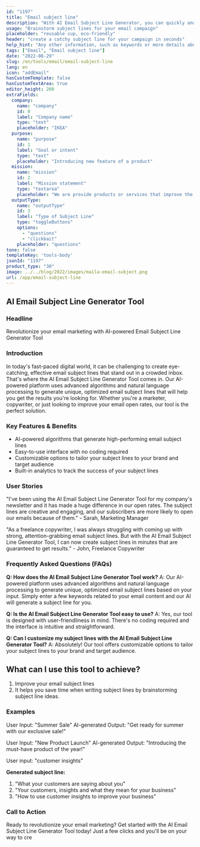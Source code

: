 ```yaml
---
id: "1197"
title: "Email subject line"
description: "With AI Email Subject Line Generator, you can quickly and easily create great looking email subject lines for your business or personal use."
usage: "Brainstorm subject lines for your email campaign"
placeholder: "reusable cup, eco-friendly"
header: "create a catchy subject line for your campaign in seconds"
help_hint: "Any other information, such as keywords or more details about your campaign."
tags: ["Email", "Email subject line"]
date: "2022-08-29"
slug: /en/tools/email/email-subject-line
lang: en
icon: "addEmail"
hasCustomTemplate: false
hasCustomTextArea: true
editor_height: 200
extraFields:
  company:
    name: "company"
    id: 0
    label: "Company name"
    type: "text"
    placeholder: "IKEA"
  purpose:
    name: "purpose"
    id: 1
    label: "Goal or intent"
    type: "text"
    placeholder: "Introducing new feature of a product"
  mission:
    name: "mission"
    id: 2
    label: "Mission statement"
    type: "textarea"
    placeholder: "We are provide products or services that improve the quality of life for our customers and employees while making a positive impact on our communities and the environment."
  outputType:
    name: "outputType"
    id: 3
    label: "Type of Subject Line"
    type: "toggleButtons"
    options:
      - "questions"
      - "clickbait"
    placeholder: "questions"
tone: false
templateKey: 'tools-body'
jsonId: "1197"
product_type: "30"
image: ../../blog/2022/images/maila-email-subject.png
url: /app/email-subject-line
---
```


## AI Email Subject Line Generator Tool

### Headline

Revolutionize your email marketing with AI-powered Email Subject Line Generator Tool

### Introduction

In today's fast-paced digital world, it can be challenging to create eye-catching, effective email subject lines that stand out in a crowded inbox. That's where the AI Email Subject Line Generator Tool comes in. Our AI-powered platform uses advanced algorithms and natural language processing to generate unique, optimized email subject lines that will help you get the results you're looking for. Whether you're a marketer, copywriter, or just looking to improve your email open rates, our tool is the perfect solution.

### Key Features & Benefits

- AI-powered algorithms that generate high-performing email subject lines
- Easy-to-use interface with no coding required
- Customizable options to tailor your subject lines to your brand and target audience
- Built-in analytics to track the success of your subject lines

### User Stories

"I've been using the AI Email Subject Line Generator Tool for my company's newsletter and it has made a huge difference in our open rates. The subject lines are creative and engaging, and our subscribers are more likely to open our emails because of them." - Sarah, Marketing Manager

"As a freelance copywriter, I was always struggling with coming up with strong, attention-grabbing email subject lines. But with the AI Email Subject Line Generator Tool, I can now create subject lines in minutes that are guaranteed to get results." - John, Freelance Copywriter

### Frequently Asked Questions (FAQs)

**Q: How does the AI Email Subject Line Generator Tool work?** A: Our AI-powered platform uses advanced algorithms and natural language processing to generate unique, optimized email subject lines based on your input. Simply enter a few keywords related to your email content and our AI will generate a subject line for you.

**Q: Is the AI Email Subject Line Generator Tool easy to use?** A: Yes, our tool is designed with user-friendliness in mind. There's no coding required and the interface is intuitive and straightforward.

**Q: Can I customize my subject lines with the AI Email Subject Line Generator Tool?** A: Absolutely! Our tool offers customizable options to tailor your subject lines to your brand and target audience.

## What can I use this tool to achieve?

1. Improve your email subject lines
2. It helps you save time when writing subject lines by brainstorming subject line ideas.

### Examples

User Input: "Summer Sale" AI-generated Output: "Get ready for summer with our exclusive sale!"

User Input: "New Product Launch" AI-generated Output: "Introducing the must-have product of the year!"


User input: "customer insights"

**Generated subject line:**

1. "What your customers are saying about you"
2. "Your customers, insights and what they mean for your business"
3. "How to use customer insights to improve your business"
   

### Call to Action

Ready to revolutionize your email marketing? Get started with the AI Email Subject Line Generator Tool today! Just a few clicks and you'll be on your way to cre
